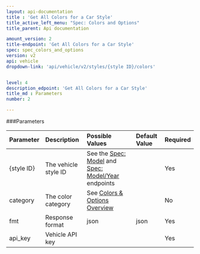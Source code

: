 ```yaml
---
layout: api-documentation
title : 'Get All Colors for a Car Style'
title_active_left_menu: "Spec: Colors and Options"
title_parent: Api documentation

amount_version: 2
title-endpoint: 'Get All Colors for a Car Style'
spec: spec_colors_and_options
version: v2
api: vehicle
dropdown-link: 'api/vehicle/v2/styles/{style ID}/colors'


level: 4
description_edpoint: 'Get All Colors for a Car Style'
title_md : Parameters
number: 2

---
```


###Parameters

| Parameter  | Description                           | Possible Values   | Default Value | Required |
|:-----------|:--------------------------------------|:----------------- |:------------- |:-------- |
| {style ID} | The vehicle style ID | See the [Spec: Model](/api-documentation/vehicle/spec_model/v2/) and [Spec: Model/Year](/api-documentation/vehicle/spec_model_year/v2/) endpoints | | Yes |
| category | The color category | See [Colors & Options Overview](/api-documentation/vehicle/spec_colors_and_options/v2/index.html)    | | No |
| fmt        | Response format                       | json              | json          | Yes      |
| api_key    | Vehicle API key                       |                   |               | Yes      |